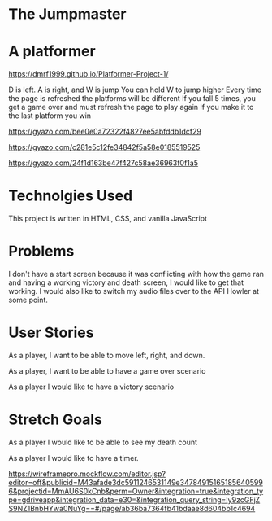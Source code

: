 # The Jumpmaster

# A platformer

https://dmrf1999.github.io/Platformer-Project-1/

D is left. A is right, and W is jump
You can hold W to jump higher
Every time the page is refreshed the platforms will be different
If you fall 5 times, you get a game over and must refresh the page to play again
If you make it to the last platform you win

https://gyazo.com/bee0e0a72322f4827ee5abfddb1dcf29

https://gyazo.com/c281e5c12fe34842f5a58e0185519525

https://gyazo.com/24f1d163be47f427c58ae36963f0f1a5

# Technolgies Used
This project is written in HTML, CSS, and vanilla JavaScript

# Problems
I don't have a start screen because it was conflicting with how the game ran and having a working victory and death screen, I would like to get that working.  I would also like to switch my audio files over to the API Howler at some point.

# User Stories
As a player, I want to be able to move left, right, and down.

As a player, I want to be able to have a game over scenario

As a player I would like to have a victory scenario

# Stretch Goals
As a player I would like to be able to see my death count

As a player I would like to have a timer.

https://wireframepro.mockflow.com/editor.jsp?editor=off&publicid=M43afade3dc5911246531149e347849151651856405996&projectid=MmAU6S0kCnb&perm=Owner&integration=true&integration_type=gdriveapp&integration_data=e30=&integration_query_string=Iy9zcGFjZS9NZ1BnbHYwa0NuYg==#/page/ab36ba7364fb41bdaae8d604bb1c4694
